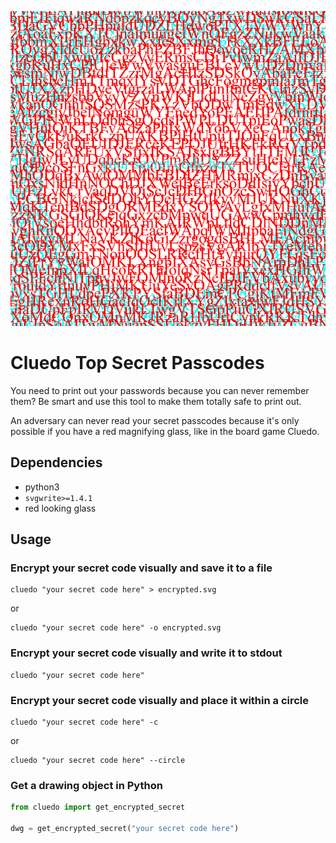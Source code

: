 ![logo](https://github.com/noah-jones/cluedo/raw/master/logo.jpg?raw=true)

# Cluedo Top Secret Passcodes

You need to print out your passwords because you can never remember them? Be smart and use this tool to make them totally safe to print out.

An adversary can never read your secret passcodes because it's only possible if you have a red magnifying glass, like in the board game Cluedo.

## Dependencies

* python3
* `svgwrite>=1.4.1`
* red looking glass


## Usage

### Encrypt your secret code visually and save it to a file

    cluedo "your secret code here" > encrypted.svg

or 

    cluedo "your secret code here" -o encrypted.svg

### Encrypt your secret code visually and write it to stdout

    cluedo "your secret code here"

### Encrypt your secret code visually and place it within a circle

    cluedo "your secret code here" -c 

or 

    cluedo "your secret code here" --circle

### Get a drawing object in Python

```python
from cluedo import get_encrypted_secret

dwg = get_encrypted_secret("your secret code here")
```

